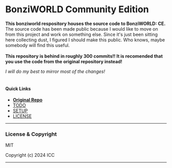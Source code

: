 # BonziWORLD Community Edition

**This bonziworld respository houses the source code to BonziWORLD: CE.**
<br>
The source code has been made public because I would like to move on from this project and work on something else. Since it's just been sitting here collecting dust, I figured I should make this public. Who knows, maybe somebody will find this useful.
<br><br>
**This repository is behind in roughly 300 commits!! It is recomended that you use the code from the original repository instead!**

*I will do my best to mirror most of the changes!*
<br><br>

#### Quick Links
- [**Original Repo**](https://github.com/CosmicStar98/BonziWORLD-Enhanced "Visit the source-code which powers BWCE")
- [TODO](TODO.md "Things I need to work on...")
- [SETUP](SETUP.md "View the setup instructions for this project...")
- [LICENSE](LICENSE.md "View this project's license...")

<hr>

### License & Copyright
MIT

Copyright (c) 2024 ICC


<hr>
